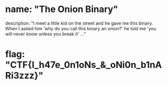 # name: "The Onion Binary"

description: "I meet a little kid on the street and he gave me this binary. When I asked him 'why do you call this binary an onion?' he told me 'you will never know unless you break it' ..."

# flag: "CTF{I_h47e_0n1oNs_&_oNi0n_b1nARi3zzz}"
